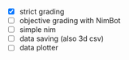 -[x] strict grading
-[ ] objective grading with NimBot
-[ ] simple nim
-[ ] data saving (also 3d csv)
-[ ] data plotter
